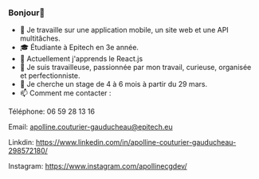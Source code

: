 ### Bonjour👋

- 🔭 Je travaille sur une application mobile, un site web et une API multitâches.
- :mortar_board: Étudiante à Epitech en 3e année.
- 🌱 Actuellement j'apprends le React.js
- :bust_in_silhouette: Je suis travailleuse, passionnée par mon travail, curieuse, organisée et perfectionniste.
- :briefcase: Je cherche un stage de 4 à 6 mois à partir du 29 mars.
- 📫 Comment me contacter : 

Téléphone: 06 59 28 13 16

Email: apolline.couturier-gauducheau@epitech.eu

Linkdin: https://www.linkedin.com/in/apolline-couturier-gauducheau-298572180/

Instagram: https://www.instagram.com/apollinecgdev/
